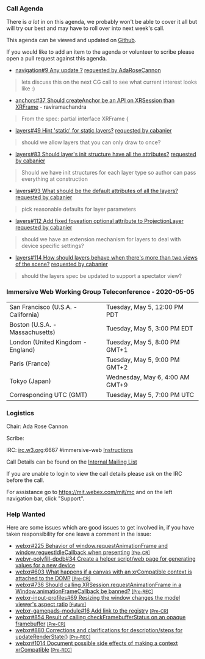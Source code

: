 ### Call Agenda

There is _a lot_ in on this agenda, we probably won't be able to cover it all but will try our best and may have to roll over into next week's call.

This agenda can be viewed and updated on [Github](https://github.com/immersive-web/administrivia/blob/master/meetings/wg/2020-05-05-Immersive_Web_Working_Group_Teleconference-agenda.md).

If you would like to add an item to the agenda or volunteer to scribe please open a pull request against this agenda.

* [navigation#9 Any update ?](https://github.com/immersive-web/navigation/issues/9) [requested by AdaRoseCannon](https://github.com/immersive-web/navigation/issues/9#issuecomment-617719763)
> lets discuss this on the next CG call to see what current interest looks like :)

* [anchors#37 Should createAnchor be an API on XRSession than XRFrame](https://github.com/immersive-web/anchors/issues/37) - raviramachandra
> From the spec:
 >partial interface XRFrame {

* [layers#49 Hint 'static' for static layers?](https://github.com/immersive-web/layers/issues/49) [requested by cabanier](https://github.com/immersive-web/layers/issues/49#issuecomment-617323891)
> should we allow layers that you can only draw to once?

* [layers#83 Should layer's init structure have all the attributes?](https://github.com/immersive-web/layers/issues/83) [requested by cabanier](https://github.com/immersive-web/layers/issues/83#issuecomment-618545467)
> Should we have init structures for each layer type so author can pass everything at construction

* [layers#93 What should be the default attributes of all the layers?](https://github.com/immersive-web/layers/issues/93) [requested by cabanier](https://github.com/immersive-web/layers/issues/93#issuecomment-617449938)
> pick reasonable defaults for layer parameters

* [layers#112 Add fixed foveation optional attribute to ProjectionLayer](https://github.com/immersive-web/layers/issues/112) [requested by cabanier](https://github.com/immersive-web/layers/issues/112#issuecomment-622111483)
> should we have an extension mechanism for layers to deal with device specific settings?

* [layers#114 How should layers behave when there's more than two views of the scene?](https://github.com/immersive-web/layers/issues/114) [requested by cabanier](https://github.com/immersive-web/layers/issues/114#issuecomment-621937153)
> should the layers spec be updated to support a spectator view?

### Immersive Web Working Group Teleconference - 2020-05-05

<table>
<tr><td> San Francisco (U.S.A. - California) <td> Tuesday, May 5, 12:00 PM PDT
<tr><td> Boston (U.S.A. - Massachusetts) <td> Tuesday, May 5, 3:00 PM EDT
<tr><td> London (United Kingdom - England) <td> Tuesday, May 5, 8:00 PM GMT+1
<tr><td> Paris (France) <td> Tuesday, May 5, 9:00 PM GMT+2
<tr><td> Tokyo (Japan) <td> Wednesday, May 6, 4:00 AM GMT+9
<tr><td> Corresponding UTC (GMT) <td> Tuesday, May 5, 7:00 PM UTC
</table>

### Logistics

Chair: Ada Rose Cannon

Scribe:

IRC: [irc.w3.org](http://irc.w3.org/):6667 #immersive-web [Instructions](https://github.com/immersive-web/administrivia/blob/master/IRC.md)

Call Details can be found on the [Internal Mailing List](https://lists.w3.org/Archives/Member/internal-immersive-web/2019Feb/0002.html)

If you are unable to login to view the call details please ask on the IRC before the call.

For assistance go to https://mit.webex.com/mit/mc  and on the left navigation bar, click "Support".

### Help Wanted

Here are some issues which are good issues to get involved in, if you have taken responsibility for one leave a comment in the issue:

- [webxr#225 Behavior of window.requestAnimationFrame and window.requestIdleCallback when presenting](https://github.com/immersive-web/webxr/issues/225) [<small>[Pre-CR]</small>](https://api.github.com/repos/immersive-web/webxr/milestones/3)
- [webvr-polyfill-dpdb#34 Create a helper script/web page for generating values for a new device](https://github.com/immersive-web/webvr-polyfill-dpdb/issues/34)
- [webxr#603 What happens if a canvas with an xrCompatible context is attached to the DOM?](https://github.com/immersive-web/webxr/issues/603) [<small>[Pre-CR]</small>](https://api.github.com/repos/immersive-web/webxr/milestones/3)
- [webxr#736 Should calling XRSession.requestAnimationFrame in a Window.animationFrameCallback be banned?](https://github.com/immersive-web/webxr/issues/736) [<small>[Pre-REC]</small>](https://api.github.com/repos/immersive-web/webxr/milestones/16)
- [webxr-input-profiles#69 Resizing the window changes the model viewer's aspect ratio](https://github.com/immersive-web/webxr-input-profiles/issues/69) [<small>[Future]</small>](https://api.github.com/repos/immersive-web/webxr-input-profiles/milestones/4)
- [webxr-gamepads-module#16 Add link to the registry](https://github.com/immersive-web/webxr-gamepads-module/issues/16) [<small>[Pre-CR]</small>](https://api.github.com/repos/immersive-web/webxr-gamepads-module/milestones/1)
- [webxr#854 Result of calling checkFramebufferStatus on an opaque framebuffer](https://github.com/immersive-web/webxr/issues/854) [<small>[Pre-CR]</small>](https://api.github.com/repos/immersive-web/webxr/milestones/3)
- [webxr#880 Corrections and clarifications for description/steps for updateRenderState()](https://github.com/immersive-web/webxr/issues/880) [<small>[Pre-REC]</small>](https://api.github.com/repos/immersive-web/webxr/milestones/16)
- [webxr#1014 Document possible side effects of making a context xrCompatible](https://github.com/immersive-web/webxr/issues/1014) [<small>[Pre-REC]</small>](https://api.github.com/repos/immersive-web/webxr/milestones/16)


              
